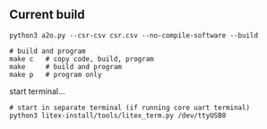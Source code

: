 ## Current build

```
python3 a2o.py --csr-csv csr.csv --no-compile-software --build
```

```
# build and program
make c   # copy code, build, program
make     # build and program
make p   # program only
```

start terminal...

```
# start in separate terminal (if running core uart terminal)
python3 litex-install/tools/litex_term.py /dev/ttyUSB0
```
